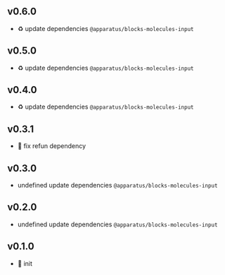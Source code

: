 ## v0.6.0

* ♻️ update dependencies `@apparatus/blocks-molecules-input`

## v0.5.0

* ♻️ update dependencies `@apparatus/blocks-molecules-input`

## v0.4.0

* ♻️ update dependencies `@apparatus/blocks-molecules-input`

## v0.3.1

* 🐞 fix refun dependency

## v0.3.0

* undefined update dependencies `@apparatus/blocks-molecules-input`

## v0.2.0

* undefined update dependencies `@apparatus/blocks-molecules-input`

## v0.1.0

* 🐣 init
